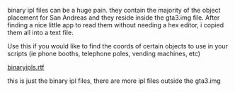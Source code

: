 binary ipl files can be a huge pain. they contain the majority of the object placement for San Andreas and they reside inside the gta3.img file. After finding a nice little app to read them without needing a hex editor, i copied them all into a text file.

Use this if you would like to find the coords of certain objects to use in your scripts (ie phone booths, telephone poles, vending machines, etc)

[binaryipls.rtf](http://bastage.student.utwente.nl/mta-media/upload/Slothman/binaryipls.rtf)

this is just the binary ipl files, there are more ipl files outside the gta3.img
